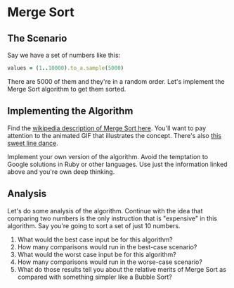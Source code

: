 # Merge Sort

## The Scenario

Say we have a set of numbers like this:

```ruby
values = (1..10000).to_a.sample(5000)
```

There are 5000 of them and they're in a random order. Let's implement the Merge Sort algorithm
to get them sorted.

## Implementing the Algorithm

Find the [wikipedia description of Merge Sort here](). You'll want to pay attention to the animated
GIF that illustrates the concept. There's also [this sweet line dance]().

Implement your own version of the algorithm. Avoid the temptation to Google solutions in Ruby or
other languages. Use just the information linked above and you're own deep thinking.

## Analysis

Let's do some analysis of the algorithm. Continue with the idea that comparing two numbers is the only instruction that is "expensive" in this algorithm. Say you're going to sort a set of just 10 numbers.

1. What would the best case input be for this algorithm?
2. How many comparisons would run in the best-case scenario?
3. What would the worst case input be for this algorithm?
4. How many comparisons would run in the worse-case scenario?
5. What do those results tell you about the relative merits of Merge Sort as compared with something simpler like a Bubble Sort?
